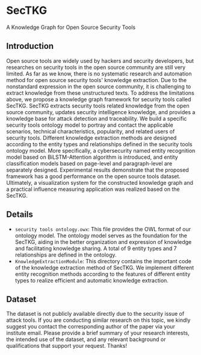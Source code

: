 # SecTKG
A Knowledge Graph for Open Source Security Tools

## Introduction
Open source tools are widely used by hackers and security developers, but researches on security tools in the open source community are still very limited. As far as we know, there is no systematic research and automation method for open source security tools' knowledge extraction. Due to the nonstandard expression in the open source community, it is challenging to extract knowledge from these unstructured texts. To address the limitations above, we propose a knowledge graph framework for security tools called SecTKG. SecTKG extracts security tools related knowledge from the open source community, updates security intelligence knowledge, and provides a knowledge base for attack detection and traceability. We build a specific security tools ontology model to portray and contact the applicable scenarios, technical characteristics, popularity, and related users of security tools. Different knowledge extraction methods are designed according to the entity types and relationships defined in the security tools ontology model. More specifically, a cybersecurity named entity recognition model based on BiLSTM-Attention algorithm is introduced, and entity classification models based on page-level and paragraph-level are separately designed. Experimental results demonstrate that the proposed framework has a good performance on the open source tools dataset. Ultimately, a visualization system for the constructed knowledge graph and a practical influence measuring application was realized based on the SecTKG.

## Details
- `security tools ontology.owx`: This file provides the OWL format of our ontology model. The ontology model serves as the foundation for the SecTKG, aiding in the better organization and expression of knowledge and facilitating knowledge sharing. A total of 9 entity types and 7 relationships are defined in the ontology.
- `KnowledgeExtractionModule`: This directory contains the important code of the knowledge extraction method of SecTKG. We implement different entity recognition methods according to the features of different entity types to realize efficient and automatic knowledge extraction.

## Dataset
The dataset is not publicly available directly due to the security issue of attack tools. If you are conducting similar research on this topic, we kindly suggest you contact the corresponding author of the paper via your institute email. Please provide a brief summary of your research interests, the intended use of the dataset, and any relevant background or qualifications that support your request. Thanks!
